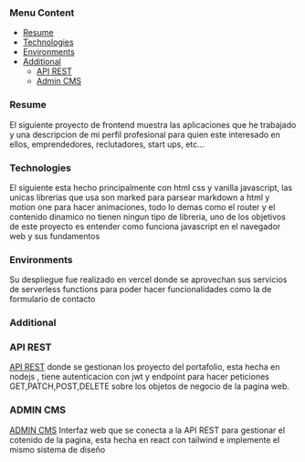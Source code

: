 ### Menu Content

- [Resume](#resume)
- [Technologies](#technologies)
- [Environments](#environments)
- [Additional](#additional)
  - [API REST](#api-rest)
  - [Admin CMS](#admin-cms)

### Resume

El siguiente proyecto de frontend muestra las aplicaciones que he trabajado y una descripcion de mi perfil profesional para quien este interesado en ellos, emprendedores, reclutadores, start ups, etc...

### Technologies

El siguiente esta hecho principalmente con html css y vanilla javascript, las unicas librerias que usa son marked para parsear markdown a html y motion one para hacer animaciones, todo lo demas como el router y el contenido dinamico no tienen ningun tipo de libreria, uno de los objetivos de este proyecto es entender como funciona javascript en el navegador web y sus fundamentos

### Environments

Su despliegue fue realizado en vercel donde se aprovechan sus servicios de serverless functions para poder hacer funcionalidades como la de formulario de contacto


### Additional

### API REST

[API REST]("") donde se gestionan los proyecto del portafolio, esta hecha en nodejs , tiene autenticacion con jwt y endpoint para hacer peticiones GET,PATCH,POST,DELETE sobre los objetos de negocio de la pagina web.


### ADMIN CMS

[ADMIN CMS]("") Interfaz web que se conecta a la API REST para gestionar el cotenido de la pagina, esta hecha en react con tailwind e implemente el mismo sistema de diseño